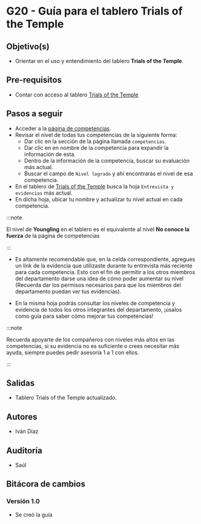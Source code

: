 # G20 - Guía para el tablero Trials of the Temple

## Objetivo(s)
- Orientar en el uso y entendimiento del tablero **Trials of the Temple**.

## Pre-requisitos
- Contar con acceso al tablero [Trials of the Temple](https://docs.google.com/spreadsheets/d/1MZ-7gZ1iUZPbCIa3G2UtK8B-_w1ipbHrO0hJMeRTozQ/edit#gid=1760954040)

## Pasos a seguir

- Acceder a la [página de competencias](https://app.gladio.com.mx/).
- Revisar el nivel de todas tus competencias de la siguiente forma: 
    - Dar clic en la sección de la página llamada `competencias`.
    - Dar clic en en nombre de la competencia para expandir la información de esta.
    - Dentro de la información de la competencia, buscar su evaluación más actual.
    - Buscar el campo de `Nivel logrado` y ahí encontrarás el nivel de esa competencia.
- En el tablero de [Trials of the Temple](https://docs.google.com/spreadsheets/d/1MZ-7gZ1iUZPbCIa3G2UtK8B-_w1ipbHrO0hJMeRTozQ/edit#gid=1760954040) busca la hoja `Entrevista y evidencias` más actual.
- En dicha hoja, ubicar tu nombre y actualizar tu nivel actual en cada competencia.

:::note

El nivel de **Youngling** en el tablero es el equivalente al nivel **No conoce la fuerza** de la página de competencias

:::

- Es altamente recomendable que, en la celda correspondiente, agregues un link de la evidencia que utilizaste durante tu entrevista más reciente para cada competencia. Esto con el fin de permitir a los otros miembros del departamento darse una idea de cómo poder aumentar su nivel (Recuerda dar los permisos necesarios para que los miembros del departamento puedan ver tus evidencias). 

- En la misma hoja podrás consultar los niveles de competencia y evidencia de todos los otros integrantes del departamento, ¡úsalos como guía para saber cómo mejorar tus competencias!

:::note

Recuerda apoyarte de los compañeros con niveles más altos en las competencias, si su evidencia no es suficiente o crees necesitar más ayuda, siempre puedes pedir asesoría 1 a 1 con ellos.

:::

## Salidas
- Tablero Trials of the Temple actualizado.

## Autores
- Iván Díaz

## Auditoría
- Saúl 

## Bitácora de cambios

### Versión 1.0
- Se creó la guía